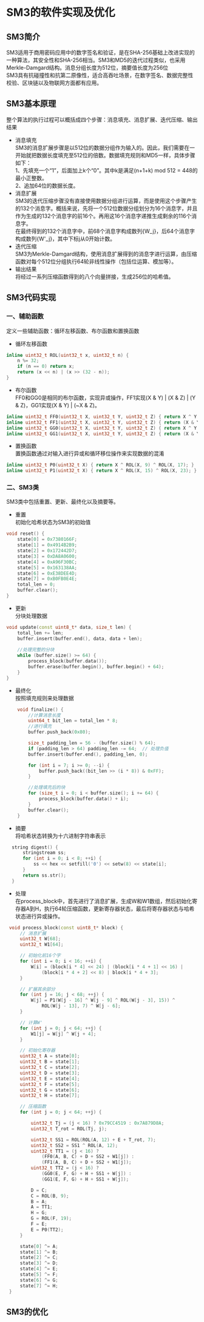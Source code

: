 # SM3的软件实现及优化
## SM3简介
SM3适用于商用密码应用中的数字签名和验证，是在SHA-256基础上改进实现的一种算法，其安全性和SHA-256相当。SM3和MD5的迭代过程类似，也采用Merkle-Damgard结构。消息分组长度为512位，摘要值长度为256位  
SM3具有抗碰撞性和抗第二原像性，适合高吞吐场景，在数字签名、数据完整性校验、区块链以及物联网方面都有应用。
## SM3基本原理
整个算法的执行过程可以概括成四个步骤：消息填充、消息扩展、迭代压缩、输出结果  
- 消息填充  
SM3的消息扩展步骤是以512位的数据分组作为输入的。因此，我们需要在一开始就把数据长度填充至512位的倍数。数据填充规则和MD5一样，具体步骤如下：  
1、先填充一个“1”，后面加上k个“0”。其中k是满足(n+1+k) mod 512 = 448的最小正整数。  
2、追加64位的数据长度。  
- 消息扩展  
SM3的迭代压缩步骤没有直接使用数据分组进行运算，而是使用这个步骤产生的132个消息字。概括来说，先将一个512位数据分组划分为16个消息字，并且作为生成的132个消息字的前16个。再用这16个消息字递推生成剩余的116个消息字。  
在最终得到的132个消息字中，前68个消息字构成数列{W_j}，后64个消息字构成数列{W'_j}，其中下标j从0开始计数。
- 迭代压缩  
SM3为Merkle-Damgard结构，使用消息扩展得到的消息字进行运算，由压缩函数对每个512位分组执行64轮非线性操作（包括位运算、模加等）。
- 输出结果  
将经过一系列压缩函数得到的八个向量拼接，生成256位的哈希值。
## SM3代码实现
### 一、辅助函数
定义一些辅助函数：循环左移函数、布尔函数和置换函数
- 循环左移函数  
```C++
inline uint32_t ROL(uint32_t x, uint32_t n) {
    n %= 32;
    if (n == 0) return x;
    return (x << n) | (x >> (32 - n));
}
```
- 布尔函数  
FF0和GG0是相同的布尔函数，实现异或操作，FF1实现(X & Y) | (X & Z) | (Y & Z)，GG1实现(X & Y) | (~X & Z)。  
```C++
inline uint32_t FF0(uint32_t X, uint32_t Y, uint32_t Z) { return X ^ Y ^ Z; }
inline uint32_t FF1(uint32_t X, uint32_t Y, uint32_t Z) { return (X & Y) | (X & Z) | (Y & Z); }
inline uint32_t GG0(uint32_t X, uint32_t Y, uint32_t Z) { return X ^ Y ^ Z; }
inline uint32_t GG1(uint32_t X, uint32_t Y, uint32_t Z) { return (X & Y) | (~X & Z); }
```
- 置换函数  
置换函数通过对输入进行异或和循环移位操作来实现数据的混淆
```C++
inline uint32_t P0(uint32_t X) { return X ^ ROL(X, 9) ^ ROL(X, 17); }
inline uint32_t P1(uint32_t X) { return X ^ ROL(X, 15) ^ ROL(X, 23); }
```
### 二、SM3类
SM3类中包括重置、更新、最终化以及摘要等。  
- 重置  
初始化哈希状态为SM3的初始值
```C++
void reset() {
    state[0] = 0x7380166F;
    state[1] = 0x4914B2B9;
    state[2] = 0x172442D7;
    state[3] = 0xDA8A0600;
    state[4] = 0xA96F30BC;
    state[5] = 0x163138AA;
    state[6] = 0xE38DEE4D;
    state[7] = 0xB0FB0E4E;
    total_len = 0;
    buffer.clear();
}
```
- 更新  
分块处理数据
```C++
void update(const uint8_t* data, size_t len) {
    total_len += len;
    buffer.insert(buffer.end(), data, data + len);
    
    //处理完整的分块
    while (buffer.size() >= 64) {
        process_block(buffer.data());
        buffer.erase(buffer.begin(), buffer.begin() + 64);
    }
}
```
- 最终化  
按照填充规则来处理数据
```C++
    void finalize() {
        //计算消息长度
        uint64_t bit_len = total_len * 8;
        //进行填充
        buffer.push_back(0x80);

        size_t padding_len = 56 - (buffer.size() % 64);
        if (padding_len > 64) padding_len -= 64;  // 处理负值
        buffer.insert(buffer.end(), padding_len, 0);

        for (int i = 7; i >= 0; --i) {
            buffer.push_back((bit_len >> (i * 8)) & 0xFF);
        }

        //处理填充后的块
        for (size_t i = 0; i < buffer.size(); i += 64) {
            process_block(buffer.data() + i);
        }
        buffer.clear();
    }
```
- 摘要  
将哈希状态转换为十六进制字符串表示
```C++
  string digest() {
      stringstream ss;
      for (int i = 0; i < 8; ++i) {
          ss << hex << setfill('0') << setw(8) << state[i];
      }
      return ss.str();
  }
```
- 处理  
在process_block中，首先进行了消息扩展，生成W和W1数组，然后初始化寄存器A到H，执行64轮压缩函数，更新寄存器状态，最后将寄存器状态与哈希状态进行异或操作。
```C++
 void process_block(const uint8_t* block) {
     // 消息扩展
     uint32_t W[68];
     uint32_t W1[64];

     // 初始化前16个字
     for (int i = 0; i < 16; ++i) {
         W[i] = (block[i * 4] << 24) | (block[i * 4 + 1] << 16) |
             (block[i * 4 + 2] << 8) | block[i * 4 + 3];
     }

     // 扩展其余部分
     for (int j = 16; j < 68; ++j) {
         W[j] = P1(W[j - 16] ^ W[j - 9] ^ ROL(W[j - 3], 15)) ^
             ROL(W[j - 13], 7) ^ W[j - 6];
     }

     // 计算W'
     for (int j = 0; j < 64; ++j) {
         W1[j] = W[j] ^ W[j + 4];
     }

     // 初始化寄存器
     uint32_t A = state[0];
     uint32_t B = state[1];
     uint32_t C = state[2];
     uint32_t D = state[3];
     uint32_t E = state[4];
     uint32_t F = state[5];
     uint32_t G = state[6];
     uint32_t H = state[7];

     // 压缩函数
     for (int j = 0; j < 64; ++j) {

         uint32_t Tj = (j < 16) ? 0x79CC4519 : 0x7A879D8A;
         uint32_t T_rot = ROL(Tj, j);

         uint32_t SS1 = ROL(ROL(A, 12) + E + T_rot, 7);
         uint32_t SS2 = SS1 ^ ROL(A, 12);
         uint32_t TT1 = (j < 16) ?
             (FF0(A, B, C) + D + SS2 + W1[j]) :
             (FF1(A, B, C) + D + SS2 + W1[j]);
         uint32_t TT2 = (j < 16) ?
             (GG0(E, F, G) + H + SS1 + W[j]) :
             (GG1(E, F, G) + H + SS1 + W[j]);

         D = C;
         C = ROL(B, 9);
         B = A;
         A = TT1;
         H = G;
         G = ROL(F, 19);
         F = E;
         E = P0(TT2);
     }

     state[0] ^= A;
     state[1] ^= B;
     state[2] ^= C;
     state[3] ^= D;
     state[4] ^= E;
     state[5] ^= F;
     state[6] ^= G;
     state[7] ^= H;
 }
```
## SM3的优化
